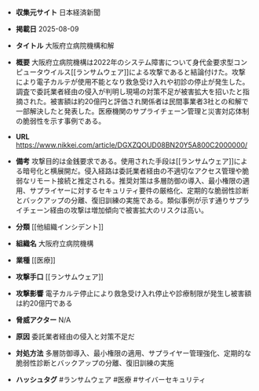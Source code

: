 - **収集元サイト**
日本経済新聞

- **掲載日**
2025-08-09

- **タイトル**
大阪府立病院機構和解

- **概要**
大阪府立病院機構は2022年のシステム障害について身代金要求型コンピュータウイルス[[ランサムウェア]]による攻撃であると結論付けた。攻撃により電子カルテが使用不能となり救急受け入れや初診の停止が発生した。調査で委託業者経由の侵入が判明し現場の対策不足が被害拡大を招いたと指摘された。被害額は約20億円と評価され関係者は民間事業者3社との和解で一部解決したと発表した。医療機関のサプライチェーン管理と災害対応体制の脆弱性を示す事例である。

- **URL**
https://www.nikkei.com/article/DGXZQOUD08BN20Y5A800C2000000/

- **備考**
攻撃目的は金銭要求である。使用された手段は[[ランサムウェア]]による暗号化と横展開だ。侵入経路は委託業者経由の不適切なアクセス管理や脆弱なリモート接続と推定される。推奨対策は多層防御の導入、最小権限の適用、サプライヤーに対するセキュリティ要件の厳格化、定期的な脆弱性診断とバックアップの分離、復旧訓練の実施である。類似事例が示す通りサプライチェーン経由の攻撃は増加傾向で被害拡大のリスクは高い。

- **分類**
[[他組織インシデント]]

- **組織名**
大阪府立病院機構

- **業種**
[[医療]]

- **攻撃手口**
[[ランサムウェア]]

- **攻撃影響**
電子カルテ停止により救急受け入れ停止や診療制限が発生し被害額は約20億円である

- **脅威アクター**
N/A

- **原因**
委託業者経由の侵入と対策不足だ

- **対処方法**
多層防御導入、最小権限の適用、サプライヤー管理強化、定期的な脆弱性診断とバックアップの分離、復旧訓練の実施

- **ハッシュタグ**
#ランサムウェア #医療 #サイバーセキュリティ
